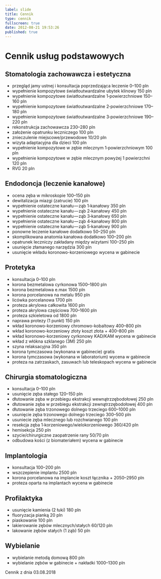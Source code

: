 ```yaml
---
label: slide
title: Cennik
type: cennik
fullscreen: true
date: 2012-08-21 19:53:26
published: true
---
```


# <span>Cennik usług podstawowych</span>

## Stomatologia zachowawcza i estetyczna

* <span>przegląd jamy ustnej i konsultacja poprzedzająca leczenie</span> <span>0&ndash;100 pln</span>
* <span>wypełnienie kompozytowe światłoutwardzalne ubytek klinowy</span> <span>150 pln</span>
* <span>wypełnienie kompozytowe światłoutwardzalne 1&#8209;powierzchniowe</span> <span>150&ndash;160 pln</span>
* <span>wypełnienie kompozytowe światłoutwardzalne 2&#8209;powierzchniowe</span> <span>170&ndash;180 pln</span>
* <span>wypełnienie kompozytowe światłoutwardzalne 3&#8209;powierzchniowe</span> <span>190&ndash;220 pln</span>
* <span>rekonstrukcja zachowawcza</span> <span>230&ndash;280 pln</span>
* <span>założenie opatrunku leczniczego</span> <span>100 pln</span>
* <span>znieczulenie miejscowe/przewodowe</span> <span>10/20 pln</span>
* <span>wizyta adaptacyjna dla dzieci</span> <span>100 pln</span>
* <span>wypełnienie kompozytowe w zębie mlecznym 1&#8209;powierzchniowym</span> <span>100 pln</span>
* <span>wypełnienie kompozytowe w zębie mlecznym powyżej 1 powierzchni</span> <span>120 pln</span>
* <span>RVG</span> <span>20 pln</span>

<h2 id="endodoncja">Endodoncja (leczenie kanałowe)</h2>

* <span>ocena zęba w mikroskopie</span> <span>100&ndash;150 pln</span>
* <span>dewitalizacja miazgi (zatrucie)</span> <span>100 pln</span>
* <span>wypełnienie ostateczne kanału&#8202;&mdash;&#8202;ząb 1&#8209;kanałowy</span> <span>350 pln</span>
* <span>wypełnienie ostateczne kanału&#8202;&mdash;&#8202;ząb 2&#8209;kanałowy</span> <span>450 pln</span>
* <span>wypełnienie ostateczne kanału&#8202;&mdash;&#8202;ząb 3&#8209;kanałowy</span> <span>650 pln</span>
* <span>wypełnienie ostateczne kanału&#8202;&mdash;&#8202;ząb 4&#8209;kanałowy</span> <span>800 pln</span>
* <span>wypełnienie ostateczne kanału&#8202;&mdash;&#8202;ząb 5&#8209;kanałowy</span> <span>900 pln</span>
* <span>ponowne leczenie kanałowe</span> <span>dodatkowo 50&ndash;250 pln</span>
* <span>skomplikowana anatomia kanałowa</span> <span>dodatkowo 100&ndash;200 pln</span>
* <span>opatrunek leczniczy zakładany między wizytami</span> <span>100&ndash;250 pln</span>
* <span>usunięcie złamanego narzędzia</span> <span>300 pln</span>
* <span>usunięcie wkładu koronowo-korzeniowego</span> <span>wycena w gabinecie</span>

## Protetyka

* <span>konsultacja</span> <span>0&ndash;100 pln</span>
* <span>korona bezmetalowa cyrkonowa</span> <span>1500&ndash;1800 pln</span>
* <span>korona bezmetalowa e.max</span> <span>1500 pln</span>
* <span>korona porcelanowa na metalu</span> <span>950 pln</span>
* <span>licówka porcelanowa</span> <span>1700 pln</span>
* <span>proteza akrylowa całkowita</span> <span>1600 pln</span>
* <span>proteza akrylowa częściowa</span> <span>700&ndash;1600 pln</span>
* <span>proteza szkieletowa</span> <span>od 1800 pln</span>
* <span>naprawa protezy (1 punkt)</span> <span>150 pln</span>
* <span>wkład koronowo-korzeniowy chromowo-kobaltowy</span> <span>400&ndash;800 pln</span>
* <span>wkład koronowo-korzeniowy złoty</span> <span>koszt złota + 400&ndash;800 pln</span>
* <span>wkład koronowo-korzeniowy cyrkonowy KAD/KAM</span> <span>wycena w gabinecie</span>
* <span>wkład z włókna szklanego (3M)</span> <span>250 pln</span>
* <span>szyna relaksacyjna</span> <span>350 pln</span>
* <span>korona tymczasowa (wykonana w gabinecie)</span> <span>gratis</span>
* <span>korona tymczasowa (wykonana w laboratorium)</span> <span>wycena w gabinecie</span>
* <span>proteza na zatrzaskach, zasuwach lub teleskopach</span> <span>wycena w gabinecie</span>

## Chirurgia stomatologiczna

* <span>konsultacja</span> <span>0&ndash;100 pln</span>
* <span>usunięcie zęba stałego</span> <span>120&ndash;150 pln</span>
* <span>dłutowanie zęba w przebiegu ekstrakcji wewnątrzzębodołowej</span> <span>250 pln</span>
* <span>dłutowanie zęba w przebiegu ekstrakcji zewnątrzzębodołowej</span> <span>400 pln</span>
* <span>dłutowanie zęba trzonowego dolnego trzeciego</span> <span>600&ndash;1000 pln</span>
* <span>usunięcie zęba trzonowego dolnego trzeciego</span> <span>300&ndash;500 pln</span>
* <span>usuniecie zęba mlecznego lub rozchwianego</span> <span>100 pln</span>
* <span>resekcja zęba 1&#8209;korzeniowego/wielokorzeniowego</span> <span>360/420 pln</span>
* <span>hemisekcja</span> <span>250 pln</span>
* <span>szycie/chirurgiczne zaopatrzenie rany</span> <span>50/70 pln</span>
* <span>odbudowa kości (z biomateriałem)</span> <span>wycena w gabinecie</span>

## Implantologia

* <span>konsultacja</span> <span>100&ndash;200 pln</span>
* <span>wszczepienie implantu</span> <span>2500 pln</span>
* <span>korona porcelanowa na implancie</span> <span>koszt łącznika + 2050&ndash;2950 pln</span>
* <span>proteza oparta na implantach</span> <span>wycena w gabinecie</span>

## Profilaktyka

* <span>usunięcie kamienia (2 łuki)</span> <span>180 pln</span>
* <span>fluoryzacja pianką</span> <span>20 pln</span>
* <span>piaskowanie</span> <span>100 pln</span>
* <span>lakierowanie zębów mlecznych/stałych</span> <span>60/120 pln</span>
* <span>lakowanie zębów stałych (1 ząb)</span> <span>50 pln</span>

## Wybielanie

* <span>wybielanie metodą domową</span> <span>800 pln</span>
* <span>wybielanie zębów w gabinecie + nakładki</span> <span>1000&ndash;1300 pln</span>

<div class="cennik-aktualizacja">Cennik z dnia 03.08.2018</div>
